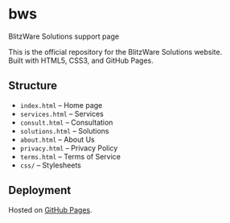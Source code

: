 # bws
BlitzWare Solutions support page

This is the official repository for the BlitzWare Solutions website.  
Built with HTML5, CSS3, and GitHub Pages.

## Structure
- `index.html` – Home page
- `services.html` – Services
- `consult.html` – Consultation
- `solutions.html` – Solutions
- `about.html` – About Us
- `privacy.html` – Privacy Policy
- `terms.html` – Terms of Service
- `css/` – Stylesheets

## Deployment
Hosted on [GitHub Pages](https://blitzwaresolutions.github.io).